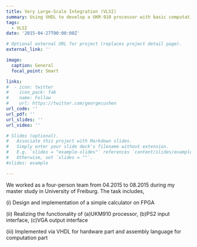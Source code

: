 ```yaml
---
title: Very Large-Scale Integration (VLSI)
summary: Using VHDL to develop a UKM-910 processor with basic computation functions.
tags:
  - VLSI
date: '2015-04-27T00:00:00Z'

# Optional external URL for project (replaces project detail page).
external_link: ''

image:
  caption: General 
  focal_point: Smart

links:
#  - icon: twitter
#    icon_pack: fab
#    name: Follow
#    url: https://twitter.com/georgecushen
url_code: ''
url_pdf: ''
url_slides: ''
url_video: ''

# Slides (optional).
#   Associate this project with Markdown slides.
#   Simply enter your slide deck's filename without extension.
#   E.g. `slides = "example-slides"` references `content/slides/example-slides.md`.
#   Otherwise, set `slides = ""`.
#slides: example

---
```

We worked as a four-person team from 04.2015 to 08.2015 during my master study in University of Freiburg. The task includes,

(i) Design and implementation of a simple calculator on FPGA

(ii) Realizing the functionality of (a)UKM910 processor, (b)PS2 input interface, (c)VGA output interface 

(iii) Implemented via VHDL for hardware part and assembly language for computation part

